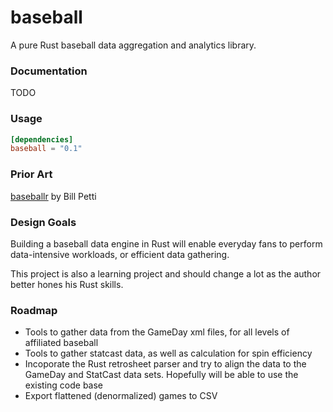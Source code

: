 baseball
===

A pure Rust baseball data aggregation and analytics library.

### Documentation

TODO

### Usage

```toml
[dependencies]
baseball = "0.1"
```
### Prior Art

[baseballr](https://github.com/BillPetti/baseballr) by Bill Petti

### Design Goals

Building a baseball data engine in Rust will enable everyday fans to perform data-intensive workloads, or efficient data gathering.

This project is also a learning project and should change a lot as the author better hones his Rust skills.

### Roadmap

* Tools to gather data from the GameDay xml files, for all levels of affiliated baseball 
* Tools to gather statcast data, as well as calculation for spin efficiency
* Incoporate the Rust retrosheet parser and try to align the data to the GameDay and StatCast data sets. Hopefully will be able to use the existing code base
* Export flattened (denormalized) games to CSV 